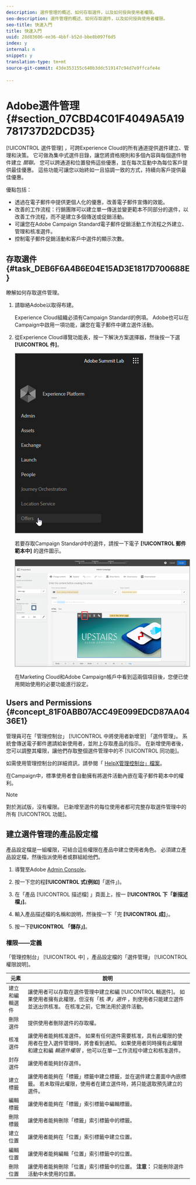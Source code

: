```yaml
---
description: 選件管理的概述、如何存取選件，以及如何授與使用者權限。
seo-description: 選件管理的概述、如何存取選件，以及如何授與使用者權限。
seo-title: 快速入門
title: 快速入門
uuid: 28d83606-ee36-4bbf-b52d-bbe8b097f6d5
index: y
internal: n
snippet: y
translation-type: tm+mt
source-git-commit: 43de353155c640b3ddc519147c94d7e9ffcafe4e

---
```



# Adobe選件管理 {#section_07CBD4C01F4049A5A19781737D2DCD35}

[!UICONTROL 選件管理] ，可跨Experience Cloud的所有通道提供選件建立、管理和決策。 它可做為集中式選件目錄，讓您將資格規則和多個內容與每個選件物件建立 _關聯。_ 您可以跨通道和位置發佈這些優惠，並在每次互動中為每位客戶提供最佳優惠。 這些功能可讓您以始終如一且協調一致的方式，持續向客戶提供最佳優惠。

優點包括：

* 透過在電子郵件中提供更個人化的優惠，改善電子郵件宣傳的效能。
* 改善的工作流程：行銷團隊可以建立單一傳送並變更範本不同部分的選件，以改善工作流程，而不是建立多個傳送或促銷活動。
* 可讓您在Adobe Campaign Standard電子郵件促銷活動工作流程之外建立、管理和核准選件。
* 控制電子郵件促銷活動和客戶中選件的顯示次數。

## 存取選件 {#task_DEB6F6A4B6E04E15AD3E1817D700688E}

瞭解如何存取選件管理。

1. 請聯絡Adobe以取得布建。

   Experience Cloud組織必須有Campaign Standard的例項。 Adobe也可以在Campaign中啟用一項功能，讓您在電子郵件中建立選件活動。

1. 從Experience Cloud導覽功能表，按一下解決方案選擇器，然後按一下選 **[!UICONTROL 件]**。

   ![](assets/access-offers.png)

   若要存取Campaign Standard中的選件，請按一下電子 **[!UICONTROL 郵件範本中]** 的選件圖示。

   ![](assets/campaign-add-offer.png)

   在Marketing Cloud和Adobe Campaign帳戶中看到這兩個項目後，您便已使用開始使用的必要功能進行設定。

## Users and Permissions {#concept_81F0ABB07ACC49E099EDCD87AA0436E1}

管理員可在「管理控制台」 [!UICONTROL 中將使用者新增至] 「選件管理」。 系統會傳送電子郵件邀請給新使用者，並附上存取產品的指示。 在新增使用者後，您可以調整其權限，讓他們存取整個選件管理中的不 [!UICONTROL 同功能]。

如需使用管理控制台的詳細資訊，請參閱「 [HelpX管理控制台」檔案](https://helpx.adobe.com/enterprise/help/aedash.html)。

在Campaign中，標準使用者會自動擁有將選件活動內嵌在電子郵件範本中的權利。

>[!NOTE]
>
>對於測試版，沒有權限。 已新增至選件的每位使用者都可完整存取選件管理中的所有 [!UICONTROL 功能]。

## 建立選件管理的產品設定檔

產品設定檔是一組權限，可結合這些權限在產品中建立使用者角色。 必須建立產品設定檔，然後指派使用者或群組給他們。

1. 導覽至Adobe [Admin Console](https://adminconsole.adobe.com/)。

1. 按一下您的程&#x200B;**[!UICONTROL 式(例如]**「選件」)。

1. 在「產品 [!UICONTROL 描述檔] 」頁面上，按一 **[!UICONTROL 下「新描述檔」]**。

1. 輸入產品描述檔的名稱和說明，然後按一下「完 **[!UICONTROL 成]**」。

1. 按一下&#x200B;**[!UICONTROL 「儲存」]**。

### 權限——定義

「管理控制台」 [!UICONTROL 中] ，產品設定檔的「選件管理」 [!UICONTROL 權限說明]。

| 元素 | 說明 |
|--- |--- |
| 建立和編輯選件 | 讓使用者可以存取在選件管理中建立和編 [!UICONTROL 輯選件]。 如果使用者擁有此權限，但沒有「核 _準」選件_ ，則使用者只能建立選件並送出供核准。 在核准之前，它無法用於選件活動。 |
| 刪除選件 | 提供使用者刪除選件的存取權。 |
| 核准選件 | 讓使用者能夠核准選件。 如果有任何選件需要核准，具有此權限的使用者在登入選件管理時，將會看到通知。 如果使用者同時擁有此權限和建立和編 _輯選件權限_ ，他可以在單一工作流程中建立和核准選件。 |
| 封存選件 | 讓使用者能夠封存選件。 |
| 建立標籤 | 讓使用者能夠在「標籤」標籤中建立標籤，並在選件建立畫面中內嵌標籤。 若未取得此權限，使用者在建立選件時，將只能選取預先建立的選件。 |
| 編輯標籤 | 讓使用者能夠在「標籤」索引標籤中編輯標籤。 |
| 刪除標籤 | 讓使用者能夠刪除「標籤」索引標籤中的標籤。 |
| 建立位置 | 讓使用者能夠在「位置」索引標籤中建立位置。 |
| 編輯位置 | 讓使用者能夠編輯「位置」索引標籤中的位置。 |
| 刪除位置 | 讓使用者能夠刪除「位置」索引標籤中的位置。 **注意：** 只能刪除選件活動中未使用的位置。 |